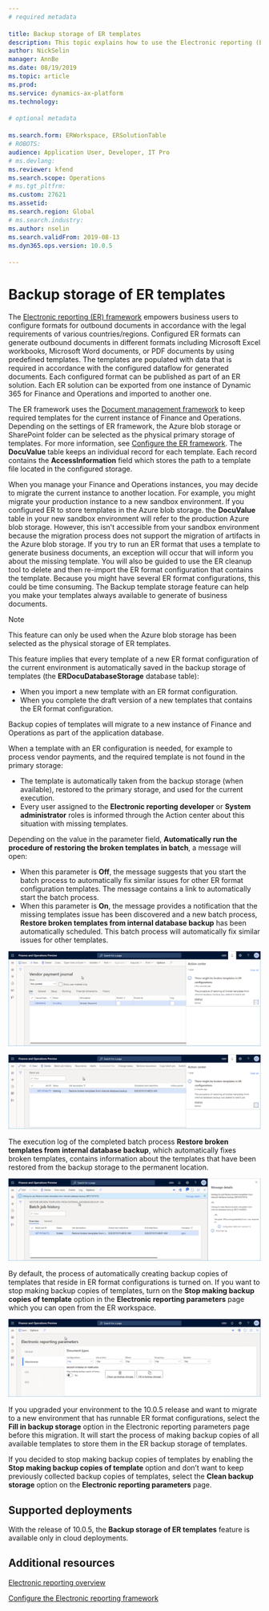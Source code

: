 ```yaml
---
# required metadata

title: Backup storage of ER templates
description: This topic explains how to use the Electronic reporting (ER) backup storage for recovery of templates.
author: NickSelin
manager: AnnBe
ms.date: 08/19/2019
ms.topic: article
ms.prod: 
ms.service: dynamics-ax-platform
ms.technology: 

# optional metadata

ms.search.form: ERWorkspace, ERSolutionTable
# ROBOTS: 
audience: Application User, Developer, IT Pro
# ms.devlang: 
ms.reviewer: kfend
ms.search.scope: Operations
# ms.tgt_pltfrm: 
ms.custom: 27621
ms.assetid:
ms.search.region: Global
# ms.search.industry: 
ms.author: nselin
ms.search.validFrom: 2019-08-13
ms.dyn365.ops.version: 10.0.5

---
```


# Backup storage of ER templates

The [Electronic reporting (ER) framework](general-electronic-reporting.md) empowers business users to configure formats for outbound documents in accordance with the legal requirements of various countries/regions. Configured ER formats can generate outbound documents in different formats including Microsoft Excel workbooks, Microsoft Word documents, or PDF documents by using predefined templates. The templates are populated with data that is required in accordance with the configured dataflow for generated documents. Each configured format can be published as part of an ER solution. Each ER solution can be exported from one instance of Dynamic 365 for Finance and Operations and imported to another one.

The ER framework uses the [Document management framework](../../fin-and-ops/organization-administration/configure-document-management.md) to keep required templates for the current instance of Finance and Operations. Depending on the settings of ER framework, the Azure blob storage or SharePoint folder can be selected as the physical primary storage of templates. For more information, see [Configure the ER framework](electronic-reporting-er-configure-parameters.md). The **DocuValue** table keeps an individual record for each template. Each record contains the **AccessInformation** field which stores the path to a template file located in the configured storage.

When you manage your Finance and Operations instances, you may decide to migrate the current instance to another location. For example, you might migrate your production instance to a new sandbox environment. If you configured ER to store templates in the Azure blob storage. the **DocuValue** table in your new sandbox environment will refer to the production Azure blob storage. However, this isn't accessible from your sandbox environment because the migration process does not support the migration of artifacts in the Azure blob storage. If you try to run an ER format that uses a template to generate business documents, an exception will occur that will inform you about the missing template. You will also be guided to use the ER cleanup tool to delete and then re-import the ER format configuration that contains the template. Because you might have several ER format configurations, this could be time consuming.
The Backup template storage feature can help you make your templates always available to generate of business documents.

> [!NOTE]
> This feature can only be used when the Azure blob storage has been selected as the physical storage of ER templates.

This feature implies that every template of a new ER format configuration of the current environment is automatically saved in the backup storage of templates (the **ERDocuDatabaseStorage** database table):

- When you import a new template with an ER format configuration.
- When you complete the draft version of a new templates that contains the ER format configuration.

Backup copies of templates will migrate to a new instance of Finance and Operations as part of the application database.

When a template with an ER configuration is needed, for example to process vendor payments, and the required template is not found in the primary storage:

- The template is automatically taken from the backup storage (when available), restored to the primary storage, and used for the current execution.
- Every user assigned to the **Electronic reporting developer** or **System administrator** roles is informed through the Action center about this situation with missing templates.

Depending on the value in the parameter field, **Automatically run the procedure of restoring the broken templates in batch**, a message will open:

- When this parameter is **Off**, the message suggests that you start the batch process to automatically fix similar issues for other ER format configuration templates. The message contains a link to automatically start the batch process. 
- When this parameter is **On**, the message provides a notification that the missing templates issue has been discovered and a new batch process, **Restore broken templates from internal database backup** has been automatically scheduled. This batch process will automatically fix similar issues for other templates. 

![Vendor payment journal page](./media/GER-BackupTemplates-2.png)

![Batch jobs page](./media/GER-BackupTemplates-3.png)

The execution log of the completed batch process **Restore broken templates from internal database backup**, which automatically fixes broken templates, contains information about the templates that have been restored from the backup storage to the permanent location.

![Batch job history page](./media/GER-BackupTemplates-4.png)

By default, the process of automatically creating backup copies of templates that reside in ER format configurations is turned on. If you want to stop making backup copies of templates, turn on the **Stop making backup copies of template** option in the **Electronic reporting parameters** page which you can open from the ER workspace.

![Electronic reporting parameters page](./media/GER-BackupTemplates-5.png)

If you upgraded your environment to the 10.0.5 release and want to migrate to a new environment that has runnable ER format configurations, select the **Fill in backup storage** option in the Electronic reporting parameters page before this migration. It will start the process of making backup copies of all available templates to store them in the ER backup storage of templates.

If you decided to stop making backup copies of templates by enabling the **Stop making backup copies of template** option and don’t want to keep previously collected backup copies of templates, select the **Clean backup storage** option on the **Electronic reporting parameters** page.

## Supported deployments
With the release of 10.0.5, the **Backup storage of ER templates** feature is available only in cloud deployments. 

## Additional resources

[Electronic reporting overview](general-electronic-reporting.md)

[Configure the Electronic reporting framework](electronic-reporting-er-configure-parameters.md)

